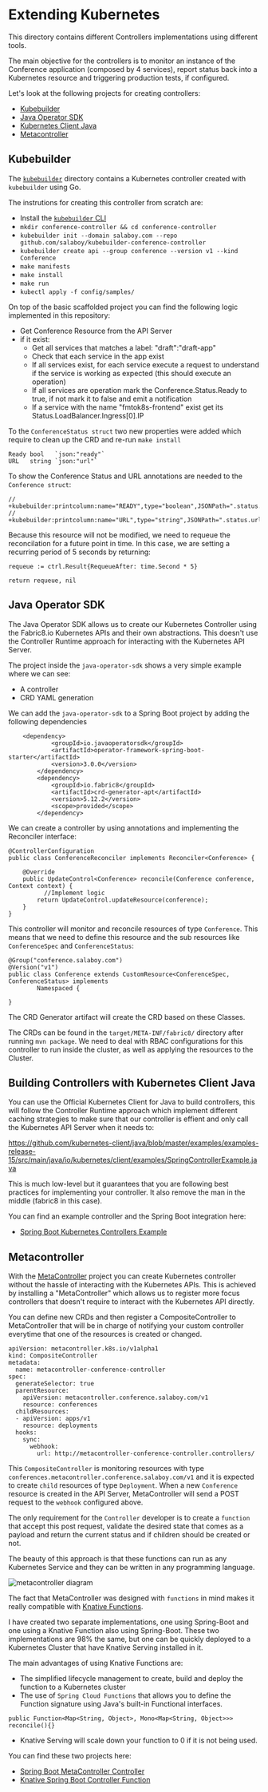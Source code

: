 # Extending Kubernetes

This directory contains different Controllers implementations using different tools. 

The main objective for the controllers is to monitor an instance of the Conference application (composed by 4 services), report status back into a Kubernetes resource and triggering production tests, if configured. 

Let's look at the following projects for creating controllers: 
- [Kubebuilder](#kubebuilder)
- [Java Operator SDK](#java-operator-sdk)
- [Kubernetes Client Java](#building-controllers-with-kubernetes-client-java)
- [Metacontroller](#metacontroller)

## Kubebuilder

The [`kubebuilder`](https://book.kubebuilder.io/quick-start.html) directory contains a Kubernetes controller created with `kubebuilder` using Go. 

The instrutions for creating this controller from scratch are: 

- Install the [`kubebuilder` CLI](https://book.kubebuilder.io/quick-start.html)
- `mkdir conference-controller && cd conference-controller`
- `kubebuilder init --domain salaboy.com --repo github.com/salaboy/kubebuilder-conference-controller`
- `kubebuilder create api --group conference --version v1 --kind Conference`
- `make manifests` 
- `make install` 
- `make run`
- `kubectl apply -f config/samples/` 

On top of the basic scaffolded project you can find the following logic implemented in this repository: 
- Get Conference Resource from the API Server
- if it exist:
  - Get all services that matches a label: "draft":"draft-app"
  - Check that each service in the app exist
  - If all services exist, for each service execute a request to understand if the service is working as expected (this should execute an operation)
  - If all services are operation mark the Conference.Status.Ready to true, if not mark it to false and emit a notification 
  - If a service with the name "fmtok8s-frontend" exist get its Status.LoadBalancer.Ingress[0].IP 


To the `ConferenceStatus struct` two new properties were added which require to clean up the CRD and re-run `make install`

```
Ready bool   `json:"ready"`
URL   string `json:"url"`
```

To show the Conference Status and URL annotations are needed to the `Conference struct`:

```
// +kubebuilder:printcolumn:name="READY",type="boolean",JSONPath=".status.ready"
// +kubebuilder:printcolumn:name="URL",type="string",JSONPath=".status.url"
```

Because this resource will not be modified, we need to requeue the reconcilation for a future point in time. In this case, we are setting a recurring period of 5 seconds by returning:
```
requeue := ctrl.Result{RequeueAfter: time.Second * 5}

return requeue, nil
```

## Java Operator SDK

The Java Operator SDK allows us to create our Kubernetes Controller using the Fabric8.io Kubernetes APIs and their own abstractions. This doesn't use the Controller Runtime approach for interacting with the Kubernetes API Server.

The project inside the `java-operator-sdk` shows a very simple example where we can see: 
- A controller
- CRD YAML generation 

We can add the `java-operator-sdk` to a Spring Boot project by adding the following dependencies
```
    <dependency>
			<groupId>io.javaoperatorsdk</groupId>
			<artifactId>operator-framework-spring-boot-starter</artifactId>
			<version>3.0.0</version>
		</dependency>
		<dependency>
			<groupId>io.fabric8</groupId>
			<artifactId>crd-generator-apt</artifactId>
			<version>5.12.2</version>
			<scope>provided</scope>
		</dependency>
```

We can create a controller by using annotations and implementing the Reconciler interface: 
```
@ControllerConfiguration
public class ConferenceReconciler implements Reconciler<Conference> {

    @Override
    public UpdateControl<Conference> reconcile(Conference conference, Context context) {
          //Implement logic
        return UpdateControl.updateResource(conference);
    }
}
```

This controller will monitor and reconcile resources of type `Conference`. This means that we need to define this resource and the sub resources like `ConferenceSpec` and `ConferenceStatus`: 

```
@Group("conference.salaboy.com")
@Version("v1")
public class Conference extends CustomResource<ConferenceSpec, ConferenceStatus> implements
        Namespaced {

}

```

The CRD Generator artifact will create the CRD based on these Classes. 

The CRDs can be found in the `target/META-INF/fabric8/` directory after running `mvn package`. 
We need to deal with RBAC configurations for this controller to run inside the cluster, as well as applying the resources to the Cluster. 


## Building Controllers with Kubernetes Client Java

You can use the Official Kubernetes Client for Java to build controllers, this will follow the Controller Runtime approach which implement different caching strategies to make sure that our controller is effient and only call the Kubernetes API Server when it needs to:

https://github.com/kubernetes-client/java/blob/master/examples/examples-release-15/src/main/java/io/kubernetes/client/examples/SpringControllerExample.java

This is much low-level but it guarantees that you are following best practices for implementing your controller. It also remove the man in the middle (fabric8 in this case).

You can find an example controller and the Spring Boot integration here: 
- [Spring Boot Kubernetes Controllers Example](https://github.com/building-k8s-operator/kubernetes-java-operator-sample)

## Metacontroller

With the [MetaController](https://github.com/metacontroller/metacontroller) project you can create Kubernetes controller without the hassle of interacting with the Kubernetes APIs. This is achieved by installing a "MetaController" which allows us to register more focus controllers that doesn't require to interact with the Kubernetes API directly. 

You can define new CRDs and then register a CompositeController to MetaController that will be in charge of notifying your custom controller everytime that one of the resources is created or changed. 

```
apiVersion: metacontroller.k8s.io/v1alpha1
kind: CompositeController
metadata:
  name: metacontroller-conference-controller
spec:
  generateSelector: true
  parentResource:
    apiVersion: metacontroller.conference.salaboy.com/v1
    resource: conferences
  childResources:
  - apiVersion: apps/v1
    resource: deployments
  hooks:
    sync:
      webhook:
        url: http://metacontroller-conference-controller.controllers/
```

This `CompositeController` is monitoring resources with type `conferences.metacontroller.conference.salaboy.com/v1` and it is expected to create `child` resources of type `Deployment`. When a new `Conference` resource is created in the API Server, MetaController will send a POST request to the `webhook` configured above. 

The only requirement for the `Controller` developer is to create a `function` that accept this post request, validate the desired state that comes as a payload and return the current status and if children should be created or not. 

The beauty of this approach is that these functions can run as any Kubernetes Service and they can be written in any programming language. 

![metacontroller diagram](metacontroller-diagram.png)

The fact that MetaController was designed with `functions` in mind makes it really compatible with [Knative Functions](https://github.com/knative-sandbox/kn-func-plugin/).

I have created two separate implementations, one using Spring-Boot and one using a Knative Function also using Spring-Boot. These two implementations are 98% the same, but one can be quickly deployed to a Kubernetes Cluster that have Knative Serving installed in it. 

The main advantages of using Knative Functions are:
- The simplified lifecycle management to create, build and deploy the function to a Kubernetes cluster
- The use of `Spring Cloud Functions` that allows you to define the Function signature using Java's built-in Functional interfaces. 

```
public Function<Map<String, Object>, Mono<Map<String, Object>>> reconcile(){}
```

- Knative Serving will scale down your function to 0 if it is not being used. 

You can find these two projects here: 
- [Spring Boot MetaController Controller](https://github.com/salaboy/from-monolith-to-k8s/tree/main/kubernetes-controllers/metacontroller/conference-controller)
- [Knative Spring Boot Controller Function](https://github.com/salaboy/from-monolith-to-k8s/tree/main/kubernetes-controllers/metacontroller/func-conference-controller)
